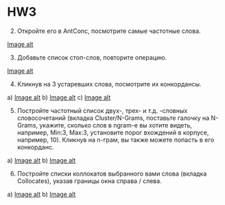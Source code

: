 # HW3

2. Откройте его в AntConc, посмотрите самые частотные слова.

[Image alt](https://github.com/AnastasiiaChernova/HW3/blob/master/task%202.png)

3. Добавьте список стоп-слов, повторите операцию.

[Image alt](https://github.com/AnastasiiaChernova/HW3/blob/master/task%203.png)

4. Кликнув на 3 устаревших слова, посмотрите их конкордансы.

а) [Image alt](https://github.com/AnastasiiaChernova/HW3/blob/master/task%204.1.png)
b) [Image alt](https://github.com/AnastasiiaChernova/HW3/blob/master/task%204.2.png)
c) [Image alt](https://github.com/AnastasiiaChernova/HW3/blob/master/task%204.3.png)

5. Постройте частотный список двух-, трех- и т.д. -словных словосочетаний (вкладка Cluster/N-Grams, поставьте галочку на N-Grams, укажите, сколько слов в ngram-е вы хотите видеть, например, Min:3, Max:3, установите порог вхождений в корпусе, например, 10). Кликнув на n-грам, вы также можете попасть в его конкорданс.

a) [Image alt](https://github.com/AnastasiiaChernova/HW3/blob/master/task%205.1.png)
b) [Image alt](https://github.com/AnastasiiaChernova/HW3/blob/master/task%205.2.png)

6. Постройте списки коллокатов выбранного вами слова (вкладка Collocates), указав границы окна справа / слева.

a) [Image alt](https://github.com/AnastasiiaChernova/HW3/blob/master/task%206.1.png)
b) [Image alt](https://github.com/AnastasiiaChernova/HW3/blob/master/task%206.2.png)
